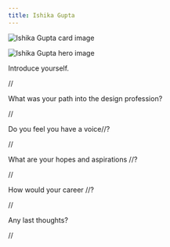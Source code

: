 ```yaml
---
title: Ishika Gupta
---
```


<grid classname="background-bleed">
<column lg="16">

<art-direction>

![Ishika Gupta card image](./608x608.jpg)

![Ishika Gupta hero image](./2624x1120.jpg)

</art-direction>

<community-lead name="Ishika Gupta" position="Design Lead" department="The Things Network Manipal"></community-lead>

</column>
</grid>

<grid className="community__grid" background="gray-10">
<column sm="3" md="3" lg="3">

<span className="community__prompt">Introduce yourself.</span>

</column>

<column md="6" lg="8" offset_lg="1">

//
</column>
</grid>

<grid className="community__grid" background="gray-10">
<column sm="3" md="3" lg="3">

<span className="community__prompt">What was your path into the design profession?</span>

</column>

<column md="6" lg="8" offset_lg="1">

//

</column>
</grid>

<grid className="community__grid" background="gray-10">
<column sm="3" md="3" lg="3">

<span className="community__prompt">Do you feel you have a voice//?</span>

</column>

<column md="6" lg="8" offset_lg="1">

//

</column>
</grid>

<grid className="community__grid" background="gray-10">
<column sm="3" md="3" lg="3">

<span className="community__prompt">What are your hopes and aspirations //?</span>

</column>

<column md="6" lg="8" offset_lg="1">

//

</column>
</grid>

<grid className="community__grid" background="gray-10">
<column sm="3" md="3" lg="3">

<span className="community__prompt">How would your career //?</span>

</column>

<column md="6" lg="8" offset_lg="1">

//

</column>
</grid>

<grid className="community__grid" background="gray-10">
<column sm="3" md="3" lg="3">

<span className="community__prompt">Any last thoughts?</span>

</column>

<column md="6" lg="8" offset_lg="1">

//

</column>
</grid>
